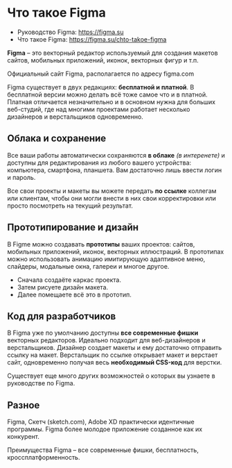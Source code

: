 # Что такое Figma
* Руководство Figma: https://figma.su
* Что такое Figma: https://figma.su/chto-takoe-figma

**Figma** &ndash; это векторный редактор используемый для создания макетов сайтов, мобильных приложений, иконок, векторных фигур и т.п.

Официальный сайт Figma, располагается по адресу figma.com

Figma существует в двух редакциях: **бесплатной и платной**. В бесплатной версии можно делать всё тоже самое что и в платной. Платная отличается незначительно и в основном нужна для больших веб-студий, где над многими проектами работает несколько дизайнеров и верстальщиков одновременно.

## Облака и сохранение
Все ваши работы автоматически сохраняются **в облаке** *(в интеренете)* и доступны для редактирования из любого вашего устройства: компьютера, смартфона, планшета. Вам достаточно лишь ввести логин и пароль.

Все свои проекты и макеты вы можете передать **по ссылке** коллегам или клиентам, чтобы они могли внести в них свои корректировки или просто посмотреть на текущий результат.

## Прототипирование и дизайн
В Figme можно создавать **прототипы** ваших проектов: сайтов, мобильных приложений, иконок, векторных иллюстраций. В прототипах можно использовать анимацию имитирующую адаптивное меню, слайдеры, модальные окна, галереи и многое другое.

* Сначала создаёте каркас проекта.
* Затем рисуете дизайн макета.
* Далее помещаете всё это в прототип.

## Код для разработчиков
В Figma уже по умолчанию доступны **все современные фишки** векторных редакторов. Идеально подходит для веб-дизайнеров и верстальщиков. Дизайнер создает макеты и ему достаточно отправить ссылку на макет. Верстальщик по ссылке открывает макет и верстает сайт, одновременно получая весь **необходимый CSS-код** для верстки.

Существует еще много других возможностей о которых вы узнаете в руководстве по Figma.

## Разное
Figma, Скетч (sketch.com), Adobe XD практически идентичные программы. Figma более молодое приложение созданное как их конкурент.

Преимущества Figma &ndash; все современные фишки, бесплатность, кроссплатформенность.
